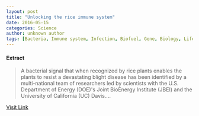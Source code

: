 ```yaml
---
layout: post
title: "Unlocking the rice immune system"
date: 2016-05-15
categories: Science
author: unknown author
tags: [Bacteria, Immune system, Infection, Biofuel, Gene, Biology, Life sciences, Medical specialties, Organisms]
---
```





#### Extract
>A bacterial signal that when recognized by rice plants enables the plants to resist a devastating blight disease has been identified by a multi-national team of researchers led by scientists with the U.S. Department of Energy (DOE)'s Joint BioEnergy Institute (JBEI) and the University of California (UC) Davis....



[Visit Link](http://phys.org/news/2015-07-rice-immune.html)


